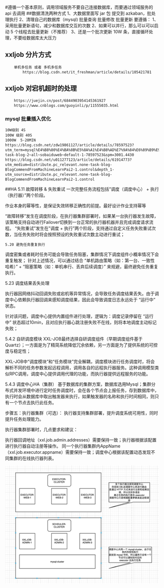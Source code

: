 #遵循一个基本原则，调用领域服务不要自己连接数据库，而要通过领域服务的 api 去调用
##数据清洗两种方式
    1、大数据里面写 jar 包 提交到 azkaban，批处理执行
    2、清理自己的数据库（mysql)
        批量查询
        批量修改
        批量更新
        要遵循： 
                1、采用批量更新语句，减少和数据库交互的次数
                2、如果可以并行，那么可以可以启动 5 个线程去批量更新（不推荐）
                3、还是一个批次更新 10W 条，直接循环处理，不要给数据库太大压力
## xxljob 分片方式
        单机多任务 或者 多机多任务
            https://blog.csdn.net/it_freshman/article/details/105421781

## xxljob 对宕机超时的处理
        https://juejin.cn/post/6844903954145361927
        https://www.cnblogs.com/guoyinli/p/11555035.html


### mysql 批量插入优化
    10W级别 4S
    100W 级别 40S
    1000W  5-20MIN
    https://blog.csdn.net/zdw19861127/article/details/78597523?utm_term=mysql%E4%B8%80%E4%BA%8B%E5%8A%A1%E4%B8%AD%E7%9A%84%E6%89%B9%E9%87%8F%E6%93%8D%E4%BD%9C&utm_medium=distribute.pc_aggpage_search_result.none-task-blog-2~all~sobaiduweb~default-1-78597523&spm=3001.4430
    https://blog.csdn.net/u011277123/article/details/61914773?utm_medium=distribute.pc_relevant.none-task-blog-BlogCommendFromMachineLearnPai2-1.control&depth_1-utm_source=distribute.pc_relevant.none-task-blog-BlogCommendFromMachineLearnPai2-1.control
##HA
5.11 故障转移 & 失败重试
一次完整任务流程包括”调度（调度中心） + 执行（执行器）”两个阶段。

作业本身的幂等性，是保证失效转移正确性的前提。最好设计作业支持幂等

“故障转移”发生在调度阶段，在执行器集群部署时，如果某一台执行器发生故障，该策略支持自动进行Failover切换到一台正常的执行器机器并且完成调度请求流程。
“失败重试”发生在”调度 + 执行”两个阶段，支持通过自定义任务失败重试次数，当任务失败时将会按照预设的失败重试次数主动进行重试；

    5.20 避免任务重复执行
调度密集或者耗时任务可能会导致任务阻塞，集群情况下调度组件小概率情况下会重复触发；
针对上述情况，可以通过结合 “单机路由策略（如：第一台、一致性哈希）” + “阻塞策略（如：单机串行、丢弃后续调度）” 来规避，最终避免任务重复执行。


5.23 调度结果丢失处理

执行器因网络抖动回调失败或宕机等异常情况，会导致任务调度结果丢失。由于调度中心依赖执行器回调来感知调度结果，因此会导致调度日志永远处于 “运行中” 状态。

针对该问题，调度中心提供内置组件进行处理，逻辑为：调度记录停留在 “运行中” 状态超过10min，且对应执行器心跳注册失败不在线，则将本地调度主动标记失败；

5.4.2 自研调度模块
XXL-JOB最终选择自研调度组件（早期调度组件基于Quartz）；一方面是为了精简系统降低冗余依赖，另一方面是为了提供系统的可控度与稳定性；

XXL-JOB中“调度模块”和“任务模块”完全解耦，调度模块进行任务调度时，将会解析不同的任务参数发起远程调用，调用各自的远程执行器服务。这种调用模型类似RPC调用，调度中心提供调用代理的功能，而执行器提供远程服务的功能。

5.4.3 调度中心HA（集群）
基于数据库的集群方案，数据库选用Mysql；集群分布式并发环境中进行定时任务调度时，会在各个节点会上报任务，存到数据库中，执行时会从数据库中取出触发器来执行，如果触发器的名称和执行时间相同，则只有一个节点去执行此任务。

步骤五：执行器集群（可选）：
执行器支持集群部署，提升调度系统可用性，同时提升任务处理能力。

执行器集群部署时，几点要求和建议：

执行器回调地址（xxl.job.admin.addresses）需要保持一致；执行器根据该配置进行执行器自动注册等操作。
同一个执行器集群内AppName（xxl.job.executor.appname）需要保持一致；调度中心根据该配置动态发现不同集群的在线执行器列表。

![img.png](img.png)